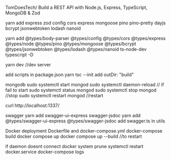 TomDoesTech/ Build a REST API with Node.js, Express, TypeScript, MongoDB & Zod 

yarn add express zod config cors express mongoose pino pino-pretty dayjs bcrypt jsonwebtoken lodash nanoid

yarn add @types/body-parser @types/config @types/cors @types/express @types/node @types/pino @types/mongoose @types/bcrypt @types/jsonwebtoken @types/lodash @types/nanoid ts-node-dev typescript -D

yarn dev  //dev server

add scripts in package.json
yarn tsc --init
add outDir: "build"

mongodb
sudo systemctl start mongod
sudo systemctl daemon-reload // if fail to start
sudo systemctl status mongod
sudo systemctl stop mongod //stop
sudo systemctl restart mongod //restart

curl http://localhost:1337/<api-endpoint>

swagger
yarn add swagger-ui-express swagger-jsdoc
yarn add @types/swagger-ui-express @types/swagger-jsdoc
add swagger.ts in utils

Docker deployment
Dockerfile and docker-compose.yml
docker-compose build
docker compose up 
docker compose up --build //to restart

if daemon doesnt connect
docker system prune
systemctl restart docker.service
docker-compose logs